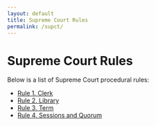 ```yaml
---
layout: default
title: Supreme Court Rules
permalink: /supct/
---
```


# Supreme Court Rules

Below is a list of Supreme Court procedural rules:

<ul>
  <li><a href="{{ site.baseurl }}/supct/rule_1/">Rule 1. Clerk</a></li>
  <li><a href="{{ site.baseurl }}/supct/rule_2/">Rule 2. Library</a></li>
  <li><a href="{{ site.baseurl }}/supct/rule_3/">Rule 3. Term</a></li>
  <li><a href="{{ site.baseurl }}/supct/rule_4/">Rule 4. Sessions and Quorum</a></li>
</ul>
